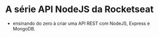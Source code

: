 # A série API NodeJS da Rocketseat
- ensinando do zero à criar uma API REST com NodeJS, Express e MongoDB.
